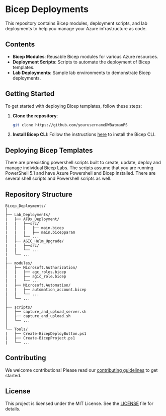 # Bicep Deployments

This repository contains Bicep modules, deployment scripts, and lab deployments to help you manage your Azure infrastructure as code.

## Contents

- **Bicep Modules**: Reusable Bicep modules for various Azure resources.
- **Deployment Scripts**: Scripts to automate the deployment of Bicep templates.
- **Lab Deployments**: Sample lab environments to demonstrate Bicep deployments.

## Getting Started

To get started with deploying Bicep templates, follow these steps:

1. **Clone the repository**:
    ```sh
    git clone https://github.com/yourusernameDWBatmanPS
    ```

2. **Install Bicep CLI**:
    Follow the instructions [here](https://docs.microsoft.com/en-us/azure/azure-resource-manager/bicep/install) to install the Bicep CLI.

## Deploying Bicep Templates

There are preexisting powershell scripts built to create, update, deploy and manage individual Bicep Labs. The scripts assume that you are running PowerShell 5.1 and have Azure Powershell and Bicep installed. There are several shell scripts and Powershell scripts as well.

## Repository Structure

```plaintext
Bicep_Deployments/
│
├── Lab_Deployments/
|   ├── AFDx_Deployment/
|   |   ├──src/
|   │   |   ├── main.bicep
|   |   |   ├── main.bicepparam
|   │   └── ...
|   ├── AGIC_Helm_Upgrade/
|   |   ├──src/
|   |   └── ...
|   └── ...
|
├── modules/
│   ├── Microsoft.Authorization/
|   |   ├── agc_roles.bicep
│   |   ├── agic_role.bicep
|   |   └── ...
|   ├── Microsoft.Automation/
|   |   ├── automation_account.bicep
|   |   └── ...
│   └── ...
│
├── scripts/
│   ├── capture_and_upload_server.sh
│   ├── capture_and_upload.sh
│   └── ...
│
└── Tools/
|   ├── Create-BicepDeployButton.ps1
|   ├── Create-BicepProject.ps1
|   └── ...
```

## Contributing

We welcome contributions! Please read our [contributing guidelines](CONTRIBUTING.md) to get started.

## License

This project is licensed under the MIT License. See the [LICENSE](LICENSE) file for details.

